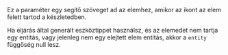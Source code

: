 Ez a paraméter egy segítő szöveget ad az elemhez, amikor az ikont az elem felett tartod a készletedben.

Ha eljárás által generált eszköztippet használsz, és az elemedet nem tartja egy entitás, vagy jelenleg nem egy elejtett elem entitás, akkor a `entity` függőség null lesz.
